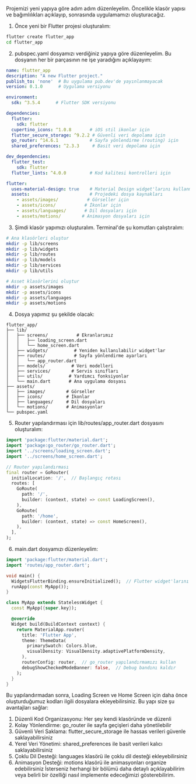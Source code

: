 Projemizi yeni yapıya göre adım adım düzenleyelim. Öncelikle klasör yapısı ve bağımlılıkları açıklayıp, sonrasında uygulamamızı oluşturacağız.

1. Önce yeni bir Flutter projesi oluşturalım:

```bash
flutter create flutter_app
cd flutter_app
```

2. pubspec.yaml dosyamızı verdiğiniz yapıya göre düzenleyelim. Bu dosyanın her bir parçasının ne işe yaradığını açıklayayım:

```yaml
name: flutter_app
description: "A new Flutter project."
publish_to: 'none'  # Bu uygulama pub.dev'de yayınlanmayacak
version: 0.1.0      # Uygulama versiyonu

environment:
  sdk: ^3.5.4      # Flutter SDK versiyonu

dependencies:
  flutter:
    sdk: flutter
  cupertino_icons: ^1.0.8       # iOS stil ikonlar için
  flutter_secure_storage: ^9.2.2 # Güvenli veri depolama için
  go_router: ^14.6.1            # Sayfa yönlendirme (routing) için
  shared_preferences: ^2.3.3     # Basit veri depolama için

dev_dependencies:
  flutter_test:
    sdk: flutter
  flutter_lints: ^4.0.0         # Kod kalitesi kontrolleri için

flutter:
  uses-material-design: true    # Material Design widget'larını kullanmak için
  assets:                       # Projedeki dosya kaynakları
    - assets/images/           # Görseller için
    - assets/icons/           # İkonlar için
    - assets/languages/       # Dil dosyaları için
    - assets/motions/        # Animasyon dosyaları için

```

3. Şimdi klasör yapımızı oluşturalım. Terminal'de şu komutları çalıştıralım:

```bash
# Ana klasörleri oluştur
mkdir -p lib/screens
mkdir -p lib/widgets
mkdir -p lib/routes
mkdir -p lib/models
mkdir -p lib/services
mkdir -p lib/utils

# Asset klasörlerini oluştur
mkdir -p assets/images
mkdir -p assets/icons
mkdir -p assets/languages
mkdir -p assets/motions
```

4. Dosya yapımız şu şekilde olacak:

```
flutter_app/
├── lib/
│   ├── screens/           # Ekranlarımız
│   │   ├── loading_screen.dart
│   │   └── home_screen.dart
│   ├── widgets/          # Yeniden kullanılabilir widget'lar
│   ├── routes/           # Sayfa yönlendirme ayarları
│   │   └── app_router.dart
│   ├── models/          # Veri modelleri
│   ├── services/        # Servis sınıfları
│   ├── utils/          # Yardımcı fonksiyonlar
│   └── main.dart       # Ana uygulama dosyası
├── assets/
│   ├── images/        # Görseller
│   ├── icons/         # İkonlar
│   ├── languages/     # Dil dosyaları
│   └── motions/       # Animasyonlar
└── pubspec.yaml
```

5. Router yapılandırması için lib/routes/app_router.dart dosyasını oluşturalım:

```dart
import 'package:flutter/material.dart';
import 'package:go_router/go_router.dart';
import '../screens/loading_screen.dart';
import '../screens/home_screen.dart';

// Router yapılandırması
final router = GoRouter(
  initialLocation: '/',  // Başlangıç rotası
  routes: [
    GoRoute(
      path: '/',
      builder: (context, state) => const LoadingScreen(),
    ),
    GoRoute(
      path: '/home',
      builder: (context, state) => const HomeScreen(),
    ),
  ],
);

```

6. main.dart dosyamızı düzenleyelim:

```dart
import 'package:flutter/material.dart';
import 'routes/app_router.dart';

void main() {
  WidgetsFlutterBinding.ensureInitialized();  // Flutter widget'larını başlat
  runApp(const MyApp());
}

class MyApp extends StatelessWidget {
  const MyApp({super.key});

  @override
  Widget build(BuildContext context) {
    return MaterialApp.router(
      title: 'Flutter App',
      theme: ThemeData(
        primarySwatch: Colors.blue,
        visualDensity: VisualDensity.adaptivePlatformDensity,
      ),
      routerConfig: router,  // go_router yapılandırmamızı kullan
      debugShowCheckedModeBanner: false,  // Debug bandını kaldır
    );
  }
}

```

Bu yapılandırmadan sonra, Loading Screen ve Home Screen için daha önce oluşturduğumuz kodları ilgili dosyalara ekleyebilirsiniz. Bu yapı size şu avantajları sağlar:

1. Düzenli Kod Organizasyonu: Her şey kendi klasöründe ve düzenli
2. Kolay Yönlendirme: go_router ile sayfa geçişleri daha yönetilebilir
3. Güvenli Veri Saklama: flutter_secure_storage ile hassas verileri güvenle saklayabilirsiniz
4. Yerel Veri Yönetimi: shared_preferences ile basit verileri kalıcı saklayabilirsiniz
5. Çoklu Dil Desteği: languages klasörü ile çoklu dil desteği ekleyebilirsiniz
6. Animasyon Desteği: motions klasörü ile animasyonları organize edebilirsiniz
İsterseniz herhangi bir bölümü daha detaylı açıklayabilirim veya belirli bir özelliği nasıl implemente edeceğimizi gösterebilirim.